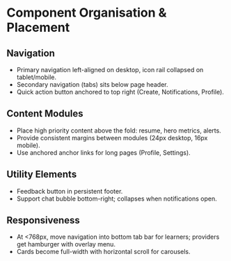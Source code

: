 # Component Organisation & Placement

## Navigation
- Primary navigation left-aligned on desktop, icon rail collapsed on tablet/mobile.
- Secondary navigation (tabs) sits below page header.
- Quick action button anchored to top right (Create, Notifications, Profile).

## Content Modules
- Place high priority content above the fold: resume, hero metrics, alerts.
- Provide consistent margins between modules (24px desktop, 16px mobile).
- Use anchored anchor links for long pages (Profile, Settings).

## Utility Elements
- Feedback button in persistent footer.
- Support chat bubble bottom-right; collapses when notifications open.

## Responsiveness
- At <768px, move navigation into bottom tab bar for learners; providers get hamburger with overlay menu.
- Cards become full-width with horizontal scroll for carousels.
